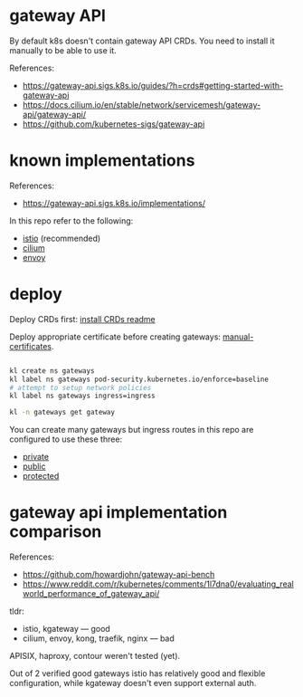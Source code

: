 
# gateway API

By default k8s doesn't contain gateway API CRDs.
You need to install it manually to be able to use it.

References:
- https://gateway-api.sigs.k8s.io/guides/?h=crds#getting-started-with-gateway-api
- https://docs.cilium.io/en/stable/network/servicemesh/gateway-api/gateway-api/
- https://github.com/kubernetes-sigs/gateway-api

# known implementations

References:
- https://gateway-api.sigs.k8s.io/implementations/

In this repo refer to the following:
- [istio](../istio/readme.md) (recommended)
- [cilium](../../network/cilium/readme.md)
- [envoy](../envoy/readme.md)

# deploy

Deploy CRDs first: [install CRDs readme](./install/readme.md)

Deploy appropriate certificate before creating gateways: [manual-certificates](../manual-certificates/readme.md).

```bash

kl create ns gateways
kl label ns gateways pod-security.kubernetes.io/enforce=baseline
# attempt to setup network policies
kl label ns gateways ingress=ingress

kl -n gateways get gateway

```

You can create many gateways but ingress routes in this repo are configured to use these three:
- [private](./private/readme.md)
- [public](./public/readme.md)
- [protected](./protected/readme.md)

# gateway api implementation comparison

References:
- https://github.com/howardjohn/gateway-api-bench
- https://www.reddit.com/r/kubernetes/comments/1l7dna0/evaluating_realworld_performance_of_gateway_api/

tldr:
- istio, kgateway — good
- cilium, envoy, kong, traefik, nginx — bad

APISIX, haproxy, contour weren't tested (yet).

Out of 2 verified good gateways istio has relatively good and flexible configuration,
while kgateway doesn't even support external auth.
